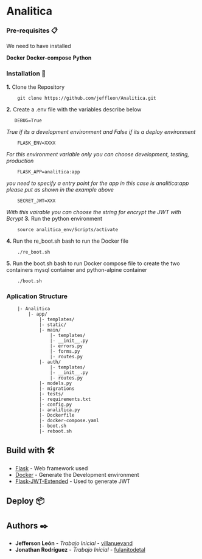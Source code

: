 # Analitica

### Pre-requisites 📋
We need to have installed

**Docker**
**Docker-compose**
**Python**

### Installation 🔧
**1.** Clone the Repository
```
    git clone https://github.com/jeffleon/Analitica.git
```

**2.** Create a .env file with the variables describe below
```
   DEBUG=True
```
*True if its a development environment and False if its a deploy environment*
```
    FLASK_ENV=XXXX
```
*For this environment variable only you can choose development, testing, production*    
```
    FLASK_APP=analitica:app
```
*you need to specify a entry point for the app in this case is analitica:app please put as shown in the example above*
```
    SECRET_JWT=XXX
```
*With this vairable you can choose the string for encrypt the JWT with Bcrypt*
**3.** Run the python environment 

```
    source analitica_env/Scripts/activate
```

**4.** Run the re_boot.sh bash to run the Docker file 

```
    ./re_boot.sh
```

**5.** Run the boot.sh bash to run Docker compose file to create  the two containers mysql container and python-alpine container 

```
    ./boot.sh
```

### Aplication Structure 

```
    |- Analitica
        |- app/
            |- templates/
            |- static/
            |- main/
                |- templates/
                |- __init__.py
                |- errors.py
                |- forms.py
                |- routes.py
            |- auth/
                |- templates/
                |- __init__.py
                |- routes.py
            |- models.py
            |- migrations
            |- tests/
            |- requirements.txt
            |- config.py
            |- analitica.py
            |- Dockerfile
            |- docker-compose.yaml
            |- boot.sh
            |- reboot.sh        
```
## Build with 🛠️

* [Flask](https://flask.palletsprojects.com/en/1.1.x/) - 
Web framework used
* [Docker](https://www.docker.com) - Generate the Development environment
* [Flask-JWT-Extended](https://flask-jwt-extended.readthedocs.io/en/stable/) - Used to generate JWT

## Deploy 📦

## Authors ✒️

* **Jefferson León** - *Trabajo Inicial* - [villanuevand](https://github.com/jeffleon)
* **Jonathan Rodríguez** - *Trabajo Inicial* - [fulanitodetal](https://github.com/elchory96)


